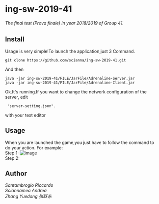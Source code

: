# ing-sw-2019-41
###### The final test (Prova finale) in year 2018/2019 of Group 41.

## Install
Usage is very simple!To launch the application,just 3 Command.

    git clone https://github.com/scianna/ing-sw-2019-41.git

And then

    java -jar ing-sw-2019-41/FILE/JarFile/Adrenaline-Server.jar
    java -jar ing-sw-2019-41/FILE/JarFile/Adrenaline-Client.jar

Ok.It's running.If you want to change the network configuration of the server,
edit

     "server-setting.json".

with your text editor

## Usage
When you are launched the game,you just have to follow the command to do your action.
For example:   
Step 1:
![image](https://github.com/scianna/ing-sw-2019-41/readme_pic/serversetting.png)   
Step 2:


## Author

_Santambrogio Riccardo_  
_Sciannamea Andrea_   
_Zhang Yuedong 张跃东_


